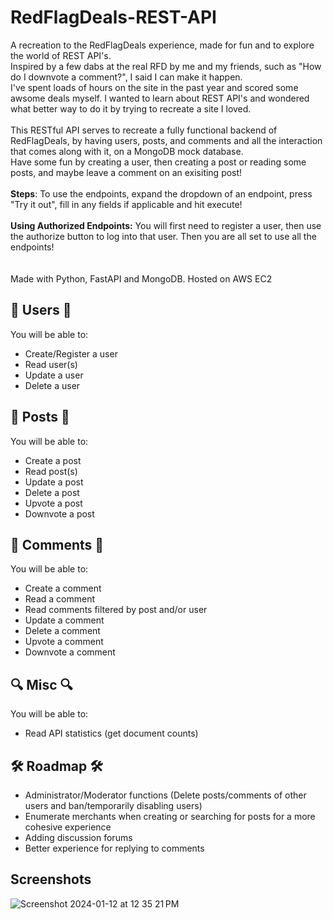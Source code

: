 # RedFlagDeals-REST-API

A recreation to the RedFlagDeals experience, made for fun and to explore the world of REST API's.
<br>
Inspired by a few dabs at the real RFD by me and my friends, such as "How do I downvote a comment?", I said I can make it happen.
<br>
I've spent loads of hours on the site in the past year and scored some awsome deals myself. I wanted to learn about REST API's and wondered what better way to do it by trying to recreate a site I loved.
<br>
<br>
This RESTful API serves to recreate a fully functional backend of RedFlagDeals, by having users, posts, and comments and all the interaction that comes along with it, on a MongoDB mock database. 
<br>
Have some fun by creating a user, then creating a post or reading some posts, and maybe leave a comment on an exisiting post!
<br>
<br>
**Steps**: To use the endpoints, expand the dropdown of an endpoint, press "Try it out", fill in any fields if applicable and hit execute!
<br>
<br>
**Using Authorized Endpoints:** You will first need to register a user, then use the authorize button to log into that user. Then you are all set to use all the endpoints!
<br>
<br>
<br>
Made with Python, FastAPI and MongoDB. Hosted on AWS EC2
## 👫 Users 👫

You will be able to:

* Create/Register a user
* Read user(s)
* Update a user
* Delete a user

## 🛒 Posts 🛒

You will be able to:

* Create a post
* Read post(s)
* Update a post
* Delete a post
* Upvote a post
* Downvote a post

## 💬 Comments 💬

You will be able to:

* Create a comment
* Read a comment
* Read comments filtered by post and/or user
* Update a comment
* Delete a comment
* Upvote a comment
* Downvote a comment

## 🔍 Misc 🔍

You will be able to: 

* Read API statistics (get document counts)

## 🛠️ Roadmap 🛠️

* Administrator/Moderator functions (Delete posts/comments of other users and ban/temporarily disabling users)
* Enumerate merchants when creating or searching for posts for a more cohesive experience
* Adding discussion forums
* Better experience for replying to comments

## Screenshots
![Screenshot 2024-01-12 at 12 35 21 PM](https://github.com/mickeybyalsky/rfd-api/assets/87655204/a99b6360-a52e-41d2-a038-2934a5b5421d)
